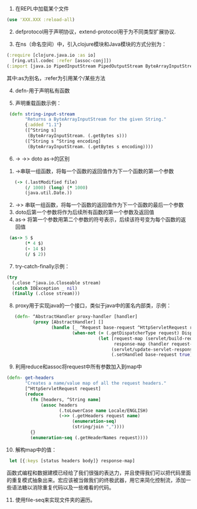 1. 在REPL中加载某个文件

```clojure
(use 'XXX.XXX :reload-all)
```

2. defprotocol用于声明协议，extend-protocol用于为不同类型扩展协议.

3. 在ns（命名空间）中，引入clojure模块和Java模块的方式分别为：

```clojure
(:require [clojure.java.io :as io]
  [ring.util.codec :refer [assoc-conj]])
(:import [java.io PipedInputStream PipedOutputStream ByteArrayInputStream File Closeable IOException])

```

其中:as为别名，:refer为引用某个/某些方法

4. defn-用于声明私有函数

5. 声明重载函数示例：

```clojure
 (defn string-input-stream
       "Returns a ByteArrayInputStream for the given String."
       {:added "1.1"}
       ([^String s]
        (ByteArrayInputStream. (.getBytes s)))
       ([^String s ^String encoding]
        (ByteArrayInputStream. (.getBytes s encoding))))
```

6. -> ->> doto as->的区别

1) ->串联一组函数，将每一个函数的返回值作为下一个函数的第一个参数

```clojure
   (-> (.lastModified file)
       (/ 1000) (long) (* 1000)
       (java.util.Date.))
```

2) ->> 串联一组函数，将每一个函数的返回值作为下一个函数的最后一个参数
3) doto后第一个参数将作为后续所有函数的第一个参数及返回值
4) as-> 将第一个参数用第二个参数的符号表示，后续该符号变为每个函数的返回值

```clojure
 (as-> 5 $
       (* 4 $)
       (- 14 $)
       (/ $ 2))
```

7. try-catch-finally示例：

```clojure
(try
  (.close ^java.io.Closeable stream)
  (catch IOException _ nil)
  (finally (.close stream))) 
```   

8. proxy用于实现java的一个接口，类似于java中的匿名内部类，示例：

```clojure
   (defn- ^AbstractHandler proxy-handler [handler]
          (proxy [AbstractHandler] []
                 (handle [_ ^Request base-request ^HttpServletRequest request response]
                         (when-not (= (.getDispatcherType request) DispatcherType/ERROR)
                                   (let [request-map (servlet/build-request-map request)
                                         response-map (handler request-map)]
                                        (servlet/update-servlet-response response response-map)
                                        (.setHandled base-request true))))))
```

9. 利用reduce和assoc将request中所有参数加入到map中

```clojure
(defn- get-headers
       "Creates a name/value map of all the request headers."
       [^HttpServletRequest request]
       (reduce
         (fn [headers, ^String name]
             (assoc headers
                    (.toLowerCase name Locale/ENGLISH)
                    (->> (.getHeaders request name)
                         (enumeration-seq)
                         (string/join ","))))
         {}
         (enumeration-seq (.getHeaderNames request))))
```

10. 解构map中的值：

```clojure
 let [{:keys [status headers body]} response-map]
```

函数式编程和数据建模已经给了我们很强的表达力，并且使得我们可以把代码里面的重复模式抽象出来。宏应该被当做我们的终极武器，用它来简化控制流，添加一些语法糖以消除重复代码以及一些难看的代码。

11. 使用file-seq来实现文件夹的遍历。